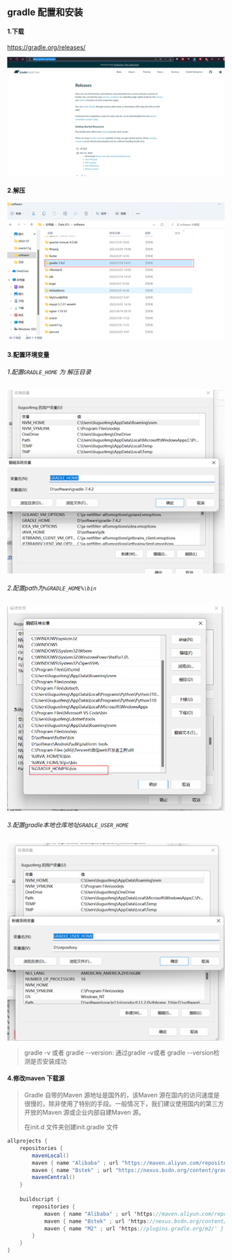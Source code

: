 ## gradle 配置和安装

#### 1.下载

https://gradle.org/releases/

![](../../assets/1659272793223.png)

#### 2.解压

![](../../assets/1659272793238.png)

#### 3.配置环境变量

###### 1.配置`GRADLE_HOME` 为 解压目录

![](../../assets/1659272793254.png)

###### 2.配置path为`%GRADLE_HOME%\bin`

![](../../assets/1659272793270.png)

###### 3.配置gradle本地仓库地址`GRADLE_USER_HOME`

![](../../assets/1659272793286.png)

> gradle -v 或者 gradle --version: 通过gradle -v或者 gradle --version检测是否安装成功



#### 4.修改maven 下载源

> Gradle 自带的Maven 源地址是国外的，该Maven 源在国内的访问速度是很慢的，除非使用了特别的手段。一般情况下，我们建议使用国内的第三方开放的Maven 源或企业内部自建Maven 源。
>
> 在init.d 文件夹创建init.gradle 文件

```java
allprojects {
    repositories {
        mavenLocal()
        maven { name "Alibaba" ; url "https://maven.aliyun.com/repository/public" } 
        maven { name "Bstek" ; url "https://nexus.bsdn.org/content/groups/public/" } 
        mavenCentral()
    }
    
    buildscript {
        repositories {
            maven { name "Alibaba" ; url 'https://maven.aliyun.com/repository/public' } 
            maven { name "Bstek" ; url 'https://nexus.bsdn.org/content/groups/public/' } 
            maven { name "M2" ; url 'https://plugins.gradle.org/m2/' }
        }
    }
}
```



